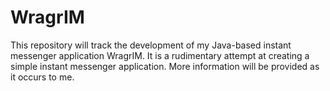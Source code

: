 # WragrIM
This repository will track the development of my Java-based instant messenger application WragrIM.
It is a rudimentary attempt at creating a simple instant messenger application.
More information will be provided as it occurs to me.
